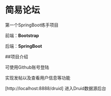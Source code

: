 # 简易论坛
第一个SpringBoot练手项目

前端：**Bootstrap**

后端：**SpringBoot** 

##项目介绍

可使用Github账号登陆

实现发帖以及查看用户信息等功能

[http://localhost:8888/druid] 进入Druid数据源后台